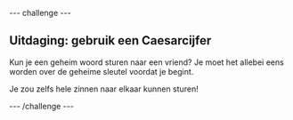 --- challenge ---

## Uitdaging: gebruik een Caesarcijfer

Kun je een geheim woord sturen naar een vriend? Je moet het allebei eens worden over de geheime sleutel voordat je begint.

Je zou zelfs hele zinnen naar elkaar kunnen sturen!

--- /challenge ---